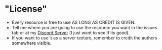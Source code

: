 # "License"
 * Every resource is free to use AS LONG AS CREDIT IS GIVEN.
 * Tell me where you are going to use the resource you want in the issues tab or at my [Discord Server](https://discord.gg/j3xEXZn) (I just want to see if its good).
 * If you want to use it as a server texture, remember to credit the authors somewhere visible.